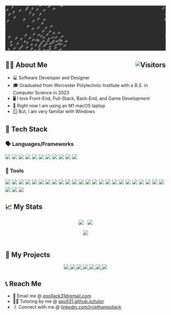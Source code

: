 
[<img src="https://raw.githubusercontent.com/epoll31/epoll31/main/assets/title.gif" alt="👋 Hi there! I'm Ethan Pollack|https://epoll31.github.io)" title="👋 Hi there! I'm Ethan Pollack|https://epoll31.github.io)">](https://epoll31.github.io)
<!--![visitors](https://vbr.nathanchung.dev/badge?page_id=epoll31.epoll31&color=00cf00)-->

<h2 align="top">
👨‍💻 About Me
<img align="right" alt="Visitors" src="https://vbr.nathanchung.dev/badge?page_id=epoll31.epoll31&lcolor=fff&color=333&style=for-the-badge&logo=Github&logoColor=181717&hit=false"/>
</h2>

* 💻 Software Developer and Designer
* 🎓 Graduated from Worcester Polytechnic Institute with a B.S. in Computer Science in 2023
* 🖥️ I love Front-End, Full-Stack, Back-End, and Game Development
*  Right now I am using an M1 macOS laptop
* 🪟 But, I am very familiar with Windows

## 💾 Tech Stack
### 🗣️ Languages/Frameworks

<div style="display: flex; flex-wrap: wrap; gap: 5px; ">

<a href="https://learn.microsoft.com/en-us/dotnet/csharp/">
<img height=60 src="https://cdn.jsdelivr.net/gh/devicons/devicon@latest/icons/csharp/csharp-original.svg" />
</a>

<a href="https://learn.microsoft.com/en-us/cpp/cpp/?view=msvc-170">
<img height=60 src="https://cdn.jsdelivr.net/gh/devicons/devicon@latest/icons/cplusplus/cplusplus-original.svg" />     
</a>

<a href="https://developer.mozilla.org/en-US/docs/Learn/Getting_started_with_the_web/HTML_basics">
<img height=60 src="https://cdn.jsdelivr.net/gh/devicons/devicon@latest/icons/html5/html5-original-wordmark.svg" />
</a>

<a href="https://www.javascript.com/">
<img height=60 src="https://cdn.jsdelivr.net/gh/devicons/devicon@latest/icons/javascript/javascript-original.svg" />
</a>

<a href="https://www.typescriptlang.org/">
<img height=60 src="https://cdn.jsdelivr.net/gh/devicons/devicon@latest/icons/typescript/typescript-original.svg" />
</a>

<a href="https://developer.mozilla.org/en-US/docs/Web/CSS">
<img height=60 src="https://cdn.jsdelivr.net/gh/devicons/devicon@latest/icons/css3/css3-original-wordmark.svg" />
</a>

<a href="https://www.java.com/">
<img height=60 src="https://cdn.jsdelivr.net/gh/devicons/devicon@latest/icons/java/java-original-wordmark.svg" />
</a>

<a href="https://www.rust-lang.com/">
<img height=60 src="https://cdn.jsdelivr.net/gh/devicons/devicon@latest/icons/python/python-original-wordmark.svg" />
</a>
       
<a href="https://www.lua.org/">
<img height=60 src="https://cdn.jsdelivr.net/gh/devicons/devicon@latest/icons/lua/lua-original.svg" />
</a>

<a href="https://www.markdownguide.org/">
<img height=60 src="https://cdn.jsdelivr.net/gh/devicons/devicon@latest/icons/markdown/markdown-original.svg" />
</a>

<a href="https://www.latex-project.org/">
<img height=60 src="https://cdn.jsdelivr.net/gh/devicons/devicon@latest/icons/latex/latex-original.svg" />
</a>
          
</div>

### 🧰 Tools

<div style="display: flex; flex-wrap: wrap; gap: 5px; ">

<a href="https://git-scm.com/">
<img height=60 src="https://cdn.jsdelivr.net/gh/devicons/devicon@latest/icons/git/git-plain-wordmark.svg" />
</a>

<a href="https://github.com/">
<img height=60 src="https://cdn.jsdelivr.net/gh/devicons/devicon@latest/icons/github/github-original-wordmark.svg" />
</a>

<a href="https://visualstudio.microsoft.com/">
<img height=60 src="https://cdn.jsdelivr.net/gh/devicons/devicon@latest/icons/visualstudio/visualstudio-original.svg" />
</a>

<a href="https://code.visualstudio.com/">
<img height=60 src="https://cdn.jsdelivr.net/gh/devicons/devicon@latest/icons/vscode/vscode-original.svg" />          
</a>

<a href="https://dotnet.microsoft.com/">
<img height=60 src="https://cdn.jsdelivr.net/gh/devicons/devicon@latest/icons/dotnetcore/dotnetcore-original.svg" />
</a>
          
<a href="https://unity.com/">
<img height=60 src="https://cdn.jsdelivr.net/gh/devicons/devicon@latest/icons/unity/unity-original-wordmark.svg" />
</a>

<a href="https://nodejs.org/en">
<img height=60 src="https://cdn.jsdelivr.net/gh/devicons/devicon@latest/icons/nodejs/nodejs-original-wordmark.svg" />      
</a>

<a href="https://www.npmjs.com/">
<img height=60 src="https://cdn.jsdelivr.net/gh/devicons/devicon@latest/icons/npm/npm-original-wordmark.svg" />
</a>

<a href="https://react.dev/">
<img height=60 src="https://cdn.jsdelivr.net/gh/devicons/devicon@latest/icons/react/react-original-wordmark.svg" />
</a>

<a href="https://nextjs.org/">
<img height=60 src="https://cdn.jsdelivr.net/gh/devicons/devicon@latest/icons/nextjs/nextjs-original.svg" />
<!-- <img height=60 src="https://cdn.jsdelivr.net/gh/devicons/devicon@latest/icons/nextjs/nextjs-original-wordmark.svg" /> -->
</a>
   
<a href="https://processing.org/">
<img height=60 src="https://cdn.jsdelivr.net/gh/devicons/devicon@latest/icons/processing/processing-original-wordmark.svg" />
</a>

<a href="https://p5js.org/">
<img height=60 src="https://cdn.jsdelivr.net/gh/devicons/devicon@latest/icons/p5js/p5js-original.svg" />
</a>

<a href="https://neovim.io/">
<img height=60 src="https://cdn.jsdelivr.net/gh/devicons/devicon@latest/icons/neovim/neovim-original-wordmark.svg" />
</a>

<a href="https://www.jetbrains.com/">
<img height=60 src="https://cdn.jsdelivr.net/gh/devicons/devicon@latest/icons/jetbrains/jetbrains-original.svg" />
</a>
          
<a href="https://www.jetbrains.com/idea/">
<img height=60 src="https://cdn.jsdelivr.net/gh/devicons/devicon@latest/icons/intellij/intellij-original.svg" />
</a>
          
<a href="https://www.jetbrains.com/clion/">
<img height=60 src="https://cdn.jsdelivr.net/gh/devicons/devicon@latest/icons/clion/clion-original.svg" />
</a>

<a href="https://www.jetbrains.com/datagrip/">
<img height=60 src="https://cdn.jsdelivr.net/gh/devicons/devicon@latest/icons/datagrip/datagrip-original.svg" />
</a>
          
<a href="https://www.jetbrains.com/pycharm/">
<img height=60 src="https://cdn.jsdelivr.net/gh/devicons/devicon@latest/icons/pycharm/pycharm-original.svg" />
</a>
          
<a href="https://www.mysql.com/">
<img height=60 src="https://cdn.jsdelivr.net/gh/devicons/devicon@latest/icons/mysql/mysql-original-wordmark.svg" />
</a>
          
<a href="https://www.mongodb.com/">
<img height=60 src="https://cdn.jsdelivr.net/gh/devicons/devicon@latest/icons/mongodb/mongodb-original-wordmark.svg" />
</a>

<a href="https://www.postgresql.org/">
<img height=60 src="https://cdn.jsdelivr.net/gh/devicons/devicon@latest/icons/postgresql/postgresql-original-wordmark.svg" />
</a>

<a href="https://www.docker.com/">
<img height=60 src="https://cdn.jsdelivr.net/gh/devicons/devicon@latest/icons/docker/docker-original-wordmark.svg" />
</a>

<a href="https://cmake.org/">
<img height=60 src="https://cdn.jsdelivr.net/gh/devicons/devicon@latest/icons/cmake/cmake-original-wordmark.svg" />
</a>

<a href="https://brew.sh/">
<img height=60 src="https://cdn.jsdelivr.net/gh/devicons/devicon@latest/icons/homebrew/homebrew-original-wordmark.svg" />
</a>

<a href="https://www.adobe.com/products/illustrator.html">
<img height=60 src="https://cdn.jsdelivr.net/gh/devicons/devicon@latest/icons/illustrator/illustrator-plain.svg" />
</a>

<a href="https://www.adobe.com/products/photoshop.html">
<img height=60 src="https://cdn.jsdelivr.net/gh/devicons/devicon@latest/icons/photoshop/photoshop-original.svg" />
</a>

<a href="https://www.gimp.org/">
<img height=60 src="https://cdn.jsdelivr.net/gh/devicons/devicon@latest/icons/gimp/gimp-original-wordmark.svg" />
</a>

</div>


## 📈 My Stats
<div align="center">

  <img height=200 align="center" src="https://github-readme-stats.vercel.app/api?username=epoll31&show_icons=true&theme=gruvbox&hide_rank=true&include_all_commits=true" />
  &nbsp;
  <img height=200 align="center" src="https://github-readme-stats.vercel.app/api/top-langs/?username=epoll31&layout=compact&theme=gruvbox" />

</div>

<br>

<div align="center">
    <img height="200px" src="https://github-readme-streak-stats.herokuapp.com/?user=epoll31&theme=gruvbox"/>
</div>
<br>

<!-- <div align="center"> -->
<!--START_SECTION:activity-->

<!--END_SECTION:activity-->
<!-- </div> -->

## 💼 My Projects

<div align="center">
<!-- #TODO Add zlib, idlesnake.monogame -->
    <a href="https://github.com/ansub/syntaxui">
        <img height="120" src="https://github-readme-stats.vercel.app/api/pin/?username=ansub&repo=syntaxui&theme=gruvbox"/>
    </a>
    <a href="https://github.com/epoll31/epoll31.github.io">
        <img height="120" src="https://github-readme-stats.vercel.app/api/pin/?username=epoll31&repo=epoll31.github.io&theme=gruvbox"/>
    </a>
    <a href="https://github.com/epoll31/next.js-p5.js">
        <img height="120" src="https://github-readme-stats.vercel.app/api/pin/?username=epoll31&repo=next.js-p5.js&theme=gruvbox"/>
    </a>
    <a href="https://github.com/epoll31/snake-unity">
        <img height="120" src="https://github-readme-stats.vercel.app/api/pin/?username=epoll31&repo=snake-unity&theme=gruvbox"/>
    </a>
    <a href="https://github.com/epoll31/nvim-config">
        <img height="120" src="https://github-readme-stats.vercel.app/api/pin/?username=epoll31&repo=nvim-config&theme=gruvbox"/>
    </a>
    <a href="https://github.com/epoll31/web-template">
        <img height="120" src="https://github-readme-stats.vercel.app/api/pin/?username=epoll31&repo=web-template&theme=gruvbox"/>
    </a>
    <a href="https://github.com/epoll31/ShaderTests">
        <img height="120" src="https://github-readme-stats.vercel.app/api/pin/?username=epoll31&repo=ShaderTests&theme=gruvbox"/>
    </a>
</div>

## 📞 Reach Me
* 📧 Email me @ <a href="mailto:epollack31@gmail.com">epollack31@gmail.com</a>
* 👨‍🏫 Tutoring by me @ <a href="https://epoll31.github.io/tutor">epoll31.github.io/tutor</a>
* 🖇️ Connect with me @ <a href="https://linkedin.com/in/ethanpollack">linkedin.com/in/ethanpollack</a>

